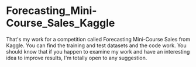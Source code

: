# Forecasting_Mini-Course_Sales_Kaggle
That's my work for a competition called Forecasting Mini-Course Sales from Kaggle. You can find the training and test datasets and the code work. You should know that if you happen to examine my work and have an interesting idea to improve results, I'm totally open to any suggestion. 
